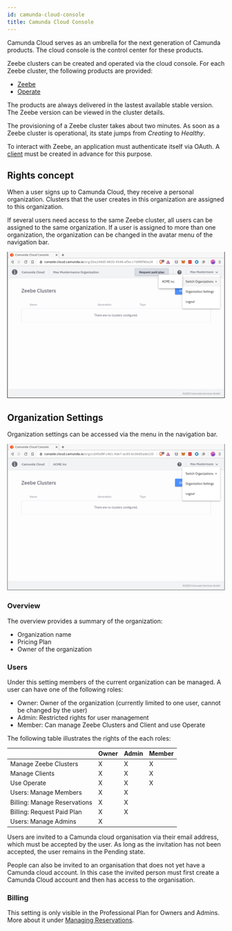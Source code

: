 ```yaml
---
id: camunda-cloud-console
title: Camunda Cloud Console
---
```


Camunda Cloud serves as an umbrella for the next generation of Camunda products. The cloud console is the control center for these products.

Zeebe clusters can be created and operated via the cloud console. For each Zeebe cluster, the following products are provided:

- [Zeebe](./zeebecluster_zeebe.md)
- [Operate](./zeebecluster_operate.md)

The products are always delivered in the lastest available stable version. The Zeebe version can be viewed in the cluster details.

The provisioning of a Zeebe cluster takes about two minutes. As soon as a Zeebe cluster is operational, its state jumps from _Creating_ to _Healthy_.

To interact with Zeebe, an application must authenticate itself via OAuth. A [client](./zeebecluster_clients.md) must be created in advance for this purpose.

## Rights concept

When a user signs up to Camunda Cloud, they receive a personal organization. Clusters that the user creates in this organization are assigned to this organization.

If several users need access to the same Zeebe cluster, all users can be assigned to the same organization. If a user is assigned to more than one organization, the organization can be changed in the avatar menu of the navigation bar.

![avatar-menue-multiple-organisations](./assets/avatar-menue-multiple-organisations.png)

## Organization Settings

Organization settings can be accessed via the menu in the navigation bar.


![avatar-menue](./assets/avatar-menue.png)

### Overview

The overview provides a summary of the organization:

- Organization name
- Pricing Plan
- Owner of the organization

### Users

Under this setting members of the current organization can be managed. A user can have one of the following roles:

- Owner: Owner of the organization (currently limited to one user, cannot be changed by the user)
- Admin: Restricted rights for user management
- Member: Can manage Zeebe Clusters and Client and use Operate

The following table illustrates the rights of the each roles:

|                              | Owner | Admin | Member |
| ---------------------------- | ----- | ----- | ------ |
| Manage Zeebe Clusters        | X     | X     | X      |
| Manage Clients               | X     | X     | X      |
| Use Operate                  | X     | X     | X      |
| Users: Manage Members        | X     | X     |        |
| Billing: Manage Reservations | X     | X     |        |
| Billing: Request Paid Plan   | X     | X     |        |
| Users: Manage Admins         | X     |       |        |

Users are invited to a Camunda cloud organisation via their email address, which must be accepted by the user. As long as the invitation has not been accepted, the user remains in the Pending state.

People can also be invited to an organisation that does not yet have a Camunda cloud account. In this case the invited person must first create a Camunda Cloud account and then has access to the organisation.

### Billing

This setting is only visible in the Professional Plan for Owners and Admins. More about it under [Managing Reservations](professional_reservations.md).
